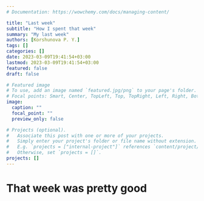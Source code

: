 ```yaml
---
# Documentation: https://wowchemy.com/docs/managing-content/

title: "Last week"
subtitle: "How I spent that week"
summary: "My last week"
authors: [Korshunova P. Y.]
tags: []
categories: []
date: 2023-03-09T19:41:54+03:00
lastmod: 2023-03-09T19:41:54+03:00
featured: false
draft: false

# Featured image
# To use, add an image named `featured.jpg/png` to your page's folder.
# Focal points: Smart, Center, TopLeft, Top, TopRight, Left, Right, BottomLeft, Bottom, BottomRight.
image:
  caption: ""
  focal_point: ""
  preview_only: false

# Projects (optional).
#   Associate this post with one or more of your projects.
#   Simply enter your project's folder or file name without extension.
#   E.g. `projects = ["internal-project"]` references `content/project/deep-learning/index.md`.
#   Otherwise, set `projects = []`.
projects: []
---
```

# That week was pretty good


